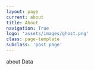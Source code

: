 ```yaml
---
layout: page
current: about
title: About
navigation: True
logo: 'assets/images/ghost.png'
class: page-template
subclass: 'post page'
---
```


about Data